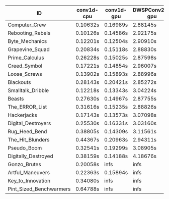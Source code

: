 |ID|conv1d-cpu|conv1d-gpu|DWSPConv2D-gpu|gemm-gpu|avg|
|-|-|-|-|-|-|
|Computer_Crew|0.10632s|0.16989s|2.88145s|1.71220s|1.21746s|
|Rebooting_Rebels|0.10126s|0.14586s|2.92175s|1.71281s|1.22042s|
|Byte_Mechanics|0.12201s|0.12504s|2.90910s|1.77970s|1.23397s|
|Grapevine_Squad|0.20834s|0.15118s|2.88830s|1.74482s|1.24816s|
|Prime_Calculus|0.26228s|0.15025s|2.87598s|1.70914s|1.24941s|
|Creed_Symbol|0.17221s|0.14854s|2.96007s|1.72983s|1.25266s|
|Loose_Screws|0.13902s|0.15893s|2.88996s|1.84596s|1.25847s|
|Blackouts|0.28143s|0.20421s|2.85272s|1.70836s|1.26168s|
|Smalltalk_Dribble|0.12218s|0.13343s|3.04224s|1.79001s|1.27197s|
|Beasts|0.27630s|0.14967s|2.87755s|1.90635s|1.30247s|
|The_ERROR_List|0.31616s|0.15235s|2.88826s|1.90747s|1.31606s|
|Hackerjacks|0.17143s|0.13573s|3.07098s|1.93785s|1.32900s|
|Digital_Destroyers|0.25530s|0.16331s|3.03160s|1.90527s|1.33887s|
|Rug_Heed_Bend|0.38805s|0.14309s|3.11561s|1.87289s|1.37991s|
|The_Hit_Blunders|0.44367s|0.20963s|2.94311s|1.92735s|1.38094s|
|Pseudo_Boom|0.32541s|0.19299s|3.08905s|1.92894s|1.38410s|
|Digitally_Destroyed|0.38159s|0.14188s|4.18676s|2.46140s|1.79291s|
|Gonzo_Brutes|0.20058s|infs|infs|infs|infs|
|Artful_Maneuvers|0.22363s|0.15894s|infs|1.71987s|infs|
|Key_to_Innovation|0.34080s|infs|infs|2.61804s|infs|
|Pint_Sized_Benchwarmers|0.64788s|infs|infs|4.44970s|infs|
